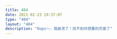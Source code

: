 ```yaml
---
title: 404
date: 2021-02-23 19:37:07
type: "404"
layout: "404"
description: "Oops～，我崩溃了！找不到你想要的页面了"
---
```

